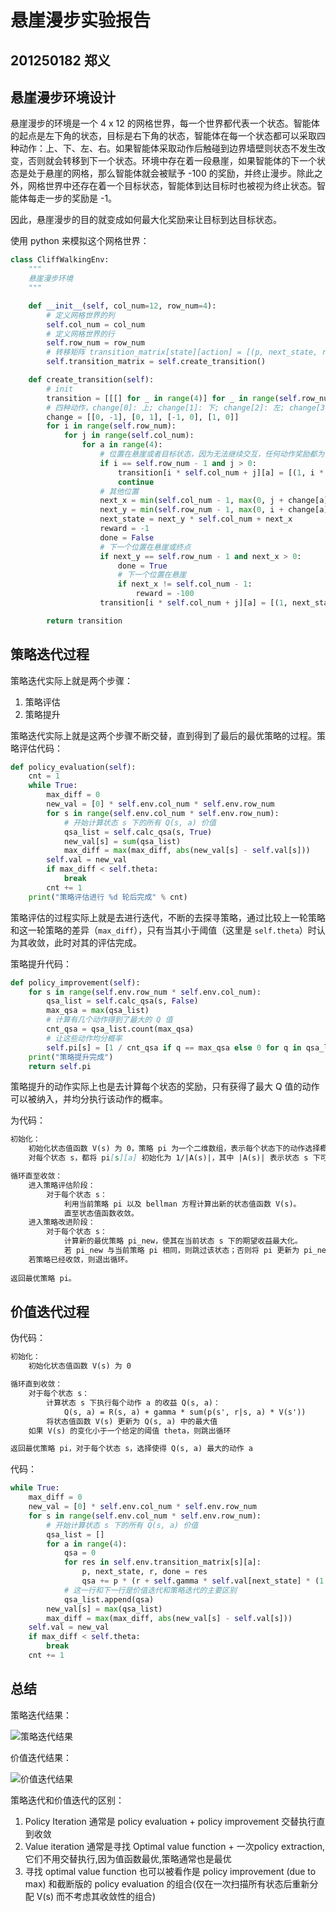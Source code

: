 # 悬崖漫步实验报告

## 201250182 郑义

## 悬崖漫步环境设计

悬崖漫步的环境是一个 4 x 12 的网格世界，每一个世界都代表一个状态。智能体的起点是左下角的状态，目标是右下角的状态，智能体在每一个状态都可以采取四种动作：上、下、左、右。如果智能体采取动作后触碰到边界墙壁则状态不发生改变，否则就会转移到下一个状态。环境中存在着一段悬崖，如果智能体的下一个状态是处于悬崖的网格，那么智能体就会被赋予 -100 的奖励，并终止漫步。除此之外，网格世界中还存在着一个目标状态，智能体到达目标时也被视为终止状态。智能体每走一步的奖励是 -1。

因此，悬崖漫步的目的就变成如何最大化奖励来让目标到达目标状态。

使用 python 来模拟这个网格世界：

```python
class CliffWalkingEnv:
    """
    悬崖漫步环境
    """

    def __init__(self, col_num=12, row_num=4):
        # 定义网格世界的列
        self.col_num = col_num
        # 定义网格世界的行
        self.row_num = row_num
        # 转移矩阵 transition_matrix[state][action] = [(p, next_state, reward, done)] 包含下一个状态和奖励
        self.transition_matrix = self.create_transition()

    def create_transition(self):
        # init
        transition = [[[] for _ in range(4)] for _ in range(self.row_num * self.col_num)]
        # 四种动作，change[0]: 上; change[1]: 下; change[2]: 左; change[3]: 右
        change = [[0, -1], [0, 1], [-1, 0], [1, 0]]
        for i in range(self.row_num):
            for j in range(self.col_num):
                for a in range(4):
                    # 位置在悬崖或者目标状态，因为无法继续交互，任何动作奖励都为 0
                    if i == self.row_num - 1 and j > 0:
                        transition[i * self.col_num + j][a] = [(1, i * self.col_num + j, 0, True)]
                        continue
                    # 其他位置
                    next_x = min(self.col_num - 1, max(0, j + change[a][0]))
                    next_y = min(self.row_num - 1, max(0, i + change[a][1]))
                    next_state = next_y * self.col_num + next_x
                    reward = -1
                    done = False
                    # 下一个位置在悬崖或终点
                    if next_y == self.row_num - 1 and next_x > 0:
                        done = True
                        # 下一个位置在悬崖
                        if next_x != self.col_num - 1:
                            reward = -100
                    transition[i * self.col_num + j][a] = [(1, next_state, reward, done)]

        return transition
```

## 策略迭代过程

策略迭代实际上就是两个步骤：

1. 策略评估
2. 策略提升

策略迭代实际上就是这两个步骤不断交替，直到得到了最后的最优策略的过程。策略评估代码：

```python
def policy_evaluation(self):
    cnt = 1
    while True:
        max_diff = 0
        new_val = [0] * self.env.col_num * self.env.row_num
        for s in range(self.env.col_num * self.env.row_num):
            # 开始计算状态 s 下的所有 Q(s, a) 价值
            qsa_list = self.calc_qsa(s, True)
            new_val[s] = sum(qsa_list)
            max_diff = max(max_diff, abs(new_val[s] - self.val[s]))
        self.val = new_val
        if max_diff < self.theta:
            break
        cnt += 1
    print("策略评估进行 %d 轮后完成" % cnt)
```

策略评估的过程实际上就是去进行迭代，不断的去探寻策略，通过比较上一轮策略和这一轮策略的差异（`max_diff`），只有当其小于阈值（这里是 `self.theta`）时认为其收敛，此时对其的评估完成。

策略提升代码：

```python
def policy_improvement(self):
    for s in range(self.env.row_num * self.env.col_num):
        qsa_list = self.calc_qsa(s, False)
        max_qsa = max(qsa_list)
        # 计算有几个动作得到了最大的 Q 值
        cnt_qsa = qsa_list.count(max_qsa)
        # 让这些动作均分概率
        self.pi[s] = [1 / cnt_qsa if q == max_qsa else 0 for q in qsa_list]
    print("策略提升完成")
    return self.pi
```

策略提升的动作实际上也是去计算每个状态的奖励，只有获得了最大 Q 值的动作可以被纳入，并均分执行该动作的概率。

为代码：

```markdown
初始化：
    初始化状态值函数 V(s) 为 0，策略 pi 为一个二维数组，表示每个状态下的动作选择概率。
    对每个状态 s，都将 pi[s][a] 初始化为 1/|A(s)|，其中 |A(s)| 表示状态 s 下可行动作的数量。

循环直至收敛：
    进入策略评估阶段：
        对于每个状态 s：
            利用当前策略 pi 以及 bellman 方程计算出新的状态值函数 V(s)。
            直至状态值函数收敛。
    进入策略改进阶段：
        对于每个状态 s：
            计算新的最优策略 pi_new，使其在当前状态 s 下的期望收益最大化。
            若 pi_new 与当前策略 pi 相同，则跳过该状态；否则将 pi 更新为 pi_new。
    若策略已经收敛，则退出循环。
    
返回最优策略 pi。
```

## 价值迭代过程

伪代码：

```markdown
初始化：
    初始化状态值函数 V(s) 为 0

循环直到收敛：
    对于每个状态 s：
        计算状态 s 下执行每个动作 a 的收益 Q(s, a)：
            Q(s, a) = R(s, a) + gamma * sum(p(s', r|s, a) * V(s'))
        将状态值函数 V(s) 更新为 Q(s, a) 中的最大值
    如果 V(s) 的变化小于一个给定的阈值 theta，则跳出循环

返回最优策略 pi，对于每个状态 s，选择使得 Q(s, a) 最大的动作 a
```

代码：

```python
while True:
    max_diff = 0
    new_val = [0] * self.env.col_num * self.env.row_num
    for s in range(self.env.col_num * self.env.row_num):
        # 开始计算状态 s 下的所有 Q(s, a) 价值
        qsa_list = []
        for a in range(4):
            qsa = 0
            for res in self.env.transition_matrix[s][a]:
                p, next_state, r, done = res
                qsa += p * (r + self.gamma * self.val[next_state] * (1 - done))
            # 这一行和下一行是价值迭代和策略迭代的主要区别
            qsa_list.append(qsa)
        new_val[s] = max(qsa_list)
        max_diff = max(max_diff, abs(new_val[s] - self.val[s]))
    self.val = new_val
    if max_diff < self.theta:
        break
    cnt += 1
```

## 总结

策略迭代结果：

![策略迭代结果](https://img-bed-1309306776.cos.ap-shanghai.myqcloud.com/img/20230425213609.png)

价值迭代结果：

![价值迭代结果](https://img-bed-1309306776.cos.ap-shanghai.myqcloud.com/img/价值迭代.png)

策略迭代和价值迭代的区别：

1. Policy Iteration 通常是 policy evaluation + policy improvement 交替执行直到收敛
2. Value iteration 通常是寻找 Optimal value function + 一次policy extraction,它们不用交替执行,因为值函数最优,策略通常也是最优
3. 寻找 optimal value function 也可以被看作是 policy improvement (due to max) 和截断版的 policy evaluation 的组合(仅在一次扫描所有状态后重新分配 V(s) 而不考虑其收敛性的组合)
